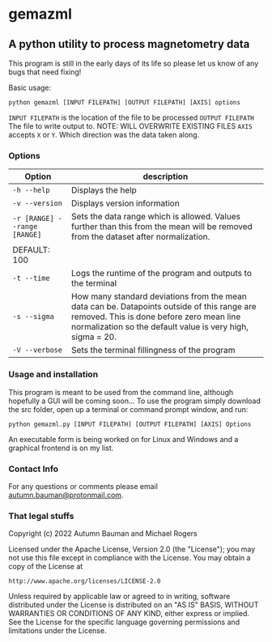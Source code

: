 # gemazml
## A python utility to process magnetometry data

This program is still in the early days of its life so please let us know of any bugs that need fixing!

Basic usage:
```
python gemazml [INPUT FILEPATH] [OUTPUT FILEPATH] [AXIS] options
```
`INPUT FILEPATH` is the location of the file to be processed
`OUTPUT FILEPATH` The file to write output to. NOTE: WILL OVERWRITE EXISTING FILES
`AXIS` accepts `X` or `Y`. Which direction was the data taken along.
### Options
|Option | description|
|-------|------------|
|`-h --help` | Displays the help|
|`-v --version` | Displays version information |
|`-r [RANGE] --range [RANGE]` |   Sets the data range which is allowed. Values further than this from the mean will be removed from the dataset after normalization.
DEFAULT: 100|
|`-t --time` | Logs the runtime of the program and outputs to the terminal |
|`-s --sigma` | How many standard deviations from the mean data can be. Datapoints outside of this range are removed. This is done before zero mean line normalization so the default value is very high, sigma = 20. |
|`-V --verbose` | Sets the terminal fillingness of the program |

### Usage and installation
This program is meant to be used from the command line, although hopefully a GUI will be coming soon... To use the program simply download the src folder, open up a terminal or command prompt window, and run:
```
python gemazml.py [INPUT FILEPATH] [OUTPUT FILEPATH] [AXIS] Options
```
An executable form is being worked on for Linux and Windows and a graphical frontend is on my list.

### Contact Info

For any questions or comments please email autumn.bauman@protonmail.com.

### That legal stuffs
Copyright (c) 2022 Autumn Bauman and Michael Rogers

Licensed under the Apache License, Version 2.0 (the "License");
you may not use this file except in compliance with the License.
You may obtain a copy of the License at

    http://www.apache.org/licenses/LICENSE-2.0

Unless required by applicable law or agreed to in writing, software
distributed under the License is distributed on an "AS IS" BASIS,
WITHOUT WARRANTIES OR CONDITIONS OF ANY KIND, either express or implied.
See the License for the specific language governing permissions and
limitations under the License.
